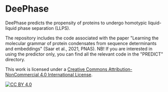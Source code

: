 # DeePhase

DeePhase predicts the propensity of proteins to undergo homotypic liquid-liquid phase separation (LLPS).

The repository includes the code associated with the paper "Learning the molecular grammar of protein condensates from sequence determinants and embeddings" (Saar et al., 2021, PNAS).
NB! If you are interested in using the predictor only, you can find all the relevant code in the "PREDICT" directory.


This work is licensed under a
[Creative Commons Attribution-NonCommercial 4.0 International License][cc-by].

[![CC BY 4.0][cc-by-image]][cc-by]

[cc-by]: http://creativecommons.org/licenses/by-nc/4.0/
[cc-by-image]: https://mirrors.creativecommons.org/presskit/buttons/88x31/svg/by-nc.eu.svg
